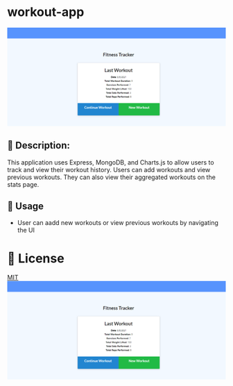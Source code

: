 # workout-app

![SCREENSHOT](https://github.com/xxelegyxx/workout-app/blob/main/Screenshot%20(66).png)

## :newspaper: Description:
This application uses Express, MongoDB, and Charts.js to allow users to track and view their workout history. Users can add workouts and view previous workouts. They can also view their aggregated workouts on the stats page.

## :floppy_disk: Usage
* User can aadd new workouts or view previous workouts by navigating the UI

# :ticket: License
[MIT](https://choosealicense.com/licenses/mit/)
![SCREENSHOT](https://github.com/xxelegyxx/workout-app/blob/main/Screenshot%20(66).png)

